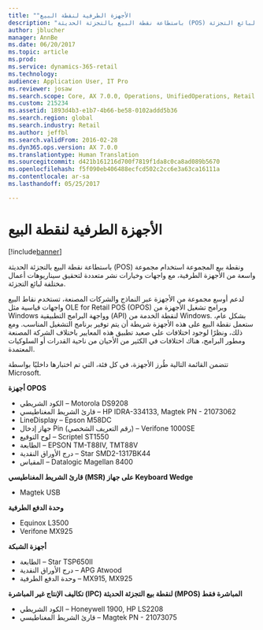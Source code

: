 ```yaml
---
title: "‏‫الأجهزة الطرفية لنقطة البيع"
description: "باستطاعة نقطة البيع بالتجزئة الحديثة (POS) ونقطة بيع المجموعة استخدام مجموعة واسعة من الأجهزة الطرفية، مع واجهات وخيارات نشر متعددة لتحقيق سيناريوهات أعمال مختلفة لبائع التجزئة."
author: jblucher
manager: AnnBe
ms.date: 06/20/2017
ms.topic: article
ms.prod: 
ms.service: dynamics-365-retail
ms.technology: 
audience: Application User, IT Pro
ms.reviewer: josaw
ms.search.scope: Core, AX 7.0.0, Operations, UnifiedOperations, Retail
ms.custom: 215234
ms.assetid: 1893d4b3-e1b7-4b66-be58-0102addd5b36
ms.search.region: global
ms.search.industry: Retail
ms.author: jeffbl
ms.search.validFrom: 2016-02-28
ms.dyn365.ops.version: AX 7.0.0
ms.translationtype: Human Translation
ms.sourcegitcommit: d421b161216d700f7819f1da8c0ca8ad089b5670
ms.openlocfilehash: f5f090eb406488ecfcd502c2cc6e3a63ca16111a
ms.contentlocale: ar-sa
ms.lasthandoff: 05/25/2017

---
```


# <a name="pos-hardware-peripherals"></a>‏‫الأجهزة الطرفية لنقطة البيع

[!include[banner](includes/banner.md)]


باستطاعة نقطة البيع بالتجزئة الحديثة (POS) ونقطة بيع المجموعة استخدام مجموعة واسعة من الأجهزة الطرفية، مع واجهات وخيارات نشر متعددة لتحقيق سيناريوهات أعمال مختلفة لبائع التجزئة. 

لدعم أوسع مجموعة من الأجهزة عبر النماذج والشركات المصنعة، تستخدم نقاط البيع واجهات قياسية مثل OLE for Retail POS (OPOS) وبرامج تشغيل الأجهزة من Windows وواجهة البرامج التطبيقية (API) لنقطة الخدمة من Windows. بشكل عام، ستعمل نقطة البيع على هذه الأجهزة شريطة أن يتم توفير برنامج التشغيل المناسب. ومع ذلك، ونظرًا لوجود اختلافات على صعيد تطبيق هذه المعايير باختلاف الشركة المصنعة ومطور البرامج، هناك اختلافات في الكثير من الأحيان من ناحية القدرات أو السلوكيات المعتمدة.

تتضمن القائمة التالية طُرز الأجهزة، في كل فئة، التي تم اختبارها داخليًا بواسطة Microsoft.

**أجهزة OPOS**

-   الكود الشريطي – Motorola DS9208
-   قارئ الشريط المغناطيسي – HP IDRA-334133, Magtek PN - 21073062
-   LineDisplay – Epson M58DC
-   جهاز إدخال Pin (رقم التعريف الشخصي) – Verifone 1000SE
-   لوح التوقيع – Scriptel ST1550
-   الطابعة – EPSON TM-T88IV, TMT88V
-   درج الأوراق النقدية – Star SMD2-1317BK44
-   المقياس – Datalogic Magellan 8400

**قارئ الشريط المغناطيسي (MSR) على جهاز Keyboard Wedge**

-   Magtek USB

**وحدة الدفع الطرفية**

-   Equinox L3500
-   Verifone MX925

**أجهزة الشبكة**

-   الطابعة – Star TSP650II
-   درج الأوراق النقدية – APG Atwood
-   وحدة الدفع الطرفية – MX915, MX925

**تكاليف الإنتاج غير المباشرة (IPC) لنقطة بيع التجزئة الحديثة (MPOS) المباشرة فقط**

-   الكود الشريطي – Honeywell 1900, HP LS2208
-   قارئ الشريط المغناطيسي – Magtek PN - 21073075





